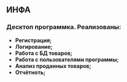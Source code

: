 ## ИНФА

### Десктоп программка. Реализованы:

- **Регистрация;**
- **Логирование;**
- **Работа с БД товаров;**
- **Работа с пользователями программы;**
- **Анализ проданных товаров;**
- **Отчётноть;**
